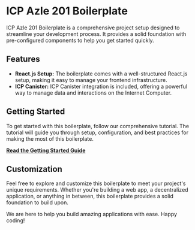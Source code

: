 # ICP Azle 201 Boilerplate

ICP Azle 201 Boilerplate is a comprehensive project setup designed to streamline your development process. It provides a solid foundation with pre-configured components to help you get started quickly.

## Features

- **React.js Setup:** The boilerplate comes with a well-structured React.js setup, making it easy to manage your frontend infrastructure.
- **ICP Canister:** ICP Canister integration is included, offering a powerful way to manage data and interactions on the Internet Computer.

## Getting Started

To get started with this boilerplate, follow our comprehensive tutorial. The tutorial will guide you through setup, configuration, and best practices for making the most of this boilerplate.

**[Read the Getting Started Guide](link-to-your-tutorial)**

## Customization

Feel free to explore and customize this boilerplate to meet your project's unique requirements. Whether you're building a web app, a decentralized application, or anything in between, this boilerplate provides a solid foundation to build upon.

We are here to help you build amazing applications with ease. Happy coding!
